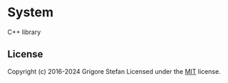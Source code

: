 # System

C++ library

## License

Copyright (c) 2016-2024 Grigore Stefan
Licensed under the [MIT](LICENSE) license.
